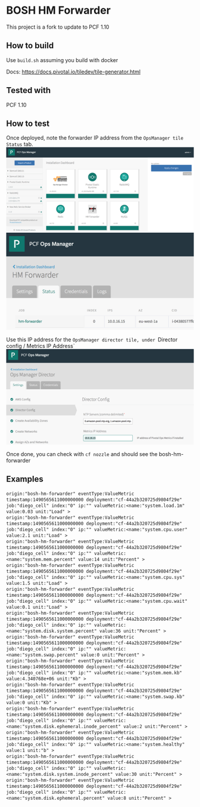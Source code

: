 # BOSH HM Forwarder

This project is a fork to update to PCF 1.10

## How to build

Use `build.sh` assuming you build with docker

Docs: https://docs.pivotal.io/tiledev/tile-generator.html

## Tested with

PCF 1.10

## How to test

Once deployed, note the forwarder IP address from the `OpsManager tile Status` tab.
![01](docs/01.png)
![02](docs/02.png)

Use this IP address for the `OpsManager director tile, under `Director config / Metrics IP Address`
![03](docs/03.png)



Once done, you can check with
`cf nozzle`
and should see the bosh-hm-forwarder


## Examples

```
origin:"bosh-hm-forwarder" eventType:ValueMetric timestamp:1490565611000000000 deployment:"cf-44a2b320725d9804f29e" job:"diego_cell" index:"0" ip:"" valueMetric:<name:"system.load.1m" value:0.03 unit:"Load" >
origin:"bosh-hm-forwarder" eventType:ValueMetric timestamp:1490565611000000000 deployment:"cf-44a2b320725d9804f29e" job:"diego_cell" index:"0" ip:"" valueMetric:<name:"system.cpu.user" value:2.1 unit:"Load" >
origin:"bosh-hm-forwarder" eventType:ValueMetric timestamp:1490565611000000000 deployment:"cf-44a2b320725d9804f29e" job:"diego_cell" index:"0" ip:"" valueMetric:<name:"system.mem.percent" value:14 unit:"Percent" >
origin:"bosh-hm-forwarder" eventType:ValueMetric timestamp:1490565611000000000 deployment:"cf-44a2b320725d9804f29e" job:"diego_cell" index:"0" ip:"" valueMetric:<name:"system.cpu.sys" value:1.5 unit:"Load" >
origin:"bosh-hm-forwarder" eventType:ValueMetric timestamp:1490565611000000000 deployment:"cf-44a2b320725d9804f29e" job:"diego_cell" index:"0" ip:"" valueMetric:<name:"system.cpu.wait" value:0.1 unit:"Load" >
origin:"bosh-hm-forwarder" eventType:ValueMetric timestamp:1490565611000000000 deployment:"cf-44a2b320725d9804f29e" job:"diego_cell" index:"0" ip:"" valueMetric:<name:"system.disk.system.percent" value:36 unit:"Percent" >
origin:"bosh-hm-forwarder" eventType:ValueMetric timestamp:1490565611000000000 deployment:"cf-44a2b320725d9804f29e" job:"diego_cell" index:"0" ip:"" valueMetric:<name:"system.swap.percent" value:0 unit:"Percent" >
origin:"bosh-hm-forwarder" eventType:ValueMetric timestamp:1490565611000000000 deployment:"cf-44a2b320725d9804f29e" job:"diego_cell" index:"0" ip:"" valueMetric:<name:"system.mem.kb" value:4.340768e+06 unit:"Kb" >
origin:"bosh-hm-forwarder" eventType:ValueMetric timestamp:1490565611000000000 deployment:"cf-44a2b320725d9804f29e" job:"diego_cell" index:"0" ip:"" valueMetric:<name:"system.swap.kb" value:0 unit:"Kb" >
origin:"bosh-hm-forwarder" eventType:ValueMetric timestamp:1490565611000000000 deployment:"cf-44a2b320725d9804f29e" job:"diego_cell" index:"0" ip:"" valueMetric:<name:"system.disk.ephemeral.inode_percent" value:2 unit:"Percent" >
origin:"bosh-hm-forwarder" eventType:ValueMetric timestamp:1490565611000000000 deployment:"cf-44a2b320725d9804f29e" job:"diego_cell" index:"0" ip:"" valueMetric:<name:"system.healthy" value:1 unit:"b" >
origin:"bosh-hm-forwarder" eventType:ValueMetric timestamp:1490565611000000000 deployment:"cf-44a2b320725d9804f29e" job:"diego_cell" index:"0" ip:"" valueMetric:<name:"system.disk.system.inode_percent" value:30 unit:"Percent" >
origin:"bosh-hm-forwarder" eventType:ValueMetric timestamp:1490565611000000000 deployment:"cf-44a2b320725d9804f29e" job:"diego_cell" index:"0" ip:"" valueMetric:<name:"system.disk.ephemeral.percent" value:8 unit:"Percent" >
``` 
